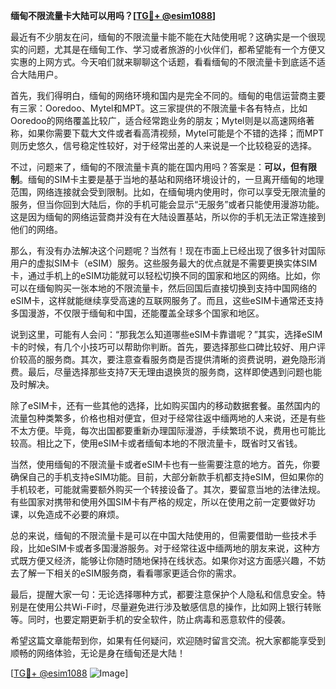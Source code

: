 **缅甸不限流量卡大陆可以用吗？[[TG💪+ @esim1088](https://t.me/s/esim1088)]**

最近有不少朋友在问，缅甸的不限流量卡能不能在大陆使用呢？这确实是一个很现实的问题，尤其是在缅甸工作、学习或者旅游的小伙伴们，都希望能有一个方便又实惠的上网方式。今天咱们就来聊聊这个话题，看看缅甸的不限流量卡到底适不适合大陆用户。

首先，我们得明白，缅甸的网络环境和国内是完全不同的。缅甸的电信运营商主要有三家：Ooredoo、Mytel和MPT。这三家提供的不限流量卡各有特点，比如Ooredoo的网络覆盖比较广，适合经常跑业务的朋友；Mytel则是以高速网络著称，如果你需要下载大文件或者看高清视频，Mytel可能是个不错的选择；而MPT则历史悠久，信号稳定性较好，对于经常出差的人来说是一个比较稳妥的选择。

不过，问题来了，缅甸的不限流量卡真的能在国内用吗？答案是：**可以，但有限制**。缅甸的SIM卡主要是基于当地的基站和网络环境设计的，一旦离开缅甸的地理范围，网络连接就会受到限制。比如，在缅甸境内使用时，你可以享受无限流量的服务，但当你回到大陆后，你的手机可能会显示“无服务”或者只能使用漫游功能。这是因为缅甸的网络运营商并没有在大陆设置基站，所以你的手机无法正常连接到他们的网络。

那么，有没有办法解决这个问题呢？当然有！现在市面上已经出现了很多针对国际用户的虚拟SIM卡（eSIM）服务。这些服务最大的优点就是不需要更换实体SIM卡，通过手机上的eSIM功能就可以轻松切换不同的国家和地区的网络。比如，你可以在缅甸购买一张本地的不限流量卡，然后回国后直接切换到支持中国网络的eSIM卡，这样就能继续享受高速的互联网服务了。而且，这些eSIM卡通常还支持多国漫游，不仅限于缅甸和中国，还能覆盖全球多个国家和地区。

说到这里，可能有人会问：“那我怎么知道哪些eSIM卡靠谱呢？”其实，选择eSIM卡的时候，有几个小技巧可以帮助你判断。首先，要选择那些口碑比较好、用户评价较高的服务商。其次，要注意查看服务商是否提供清晰的资费说明，避免隐形消费。最后，尽量选择那些支持7天无理由退换货的服务商，这样即使遇到问题也能及时解决。

除了eSIM卡，还有一些其他的选择，比如购买国内的移动数据套餐。虽然国内的流量包种类繁多，价格也相对便宜，但对于经常往返中缅两地的人来说，还是有些不太方便。毕竟，每次出国都要重新办理国际漫游，手续繁琐不说，费用也可能比较高。相比之下，使用eSIM卡或者缅甸本地的不限流量卡，既省时又省钱。

当然，使用缅甸的不限流量卡或者eSIM卡也有一些需要注意的地方。首先，你要确保自己的手机支持eSIM功能。目前，大部分新款手机都支持eSIM，但如果你的手机较老，可能就需要额外购买一个转接设备了。其次，要留意当地的法律法规。有些国家对携带和使用外国SIM卡有严格的规定，所以在使用之前一定要做好功课，以免造成不必要的麻烦。

总的来说，缅甸的不限流量卡是可以在中国大陆使用的，但需要借助一些技术手段，比如eSIM卡或者多国漫游服务。对于经常往返中缅两地的朋友来说，这种方式既方便又经济，能够让你随时随地保持在线状态。如果你对这方面感兴趣，不妨去了解一下相关的eSIM服务商，看看哪家更适合你的需求。

最后，提醒大家一句：无论选择哪种方式，都要注意保护个人隐私和信息安全。特别是在使用公共Wi-Fi时，尽量避免进行涉及敏感信息的操作，比如网上银行转账等。同时，也要定期更新手机的安全软件，防止病毒和恶意软件的侵袭。

希望这篇文章能帮到你，如果有任何疑问，欢迎随时留言交流。祝大家都能享受到顺畅的网络体验，无论是身在缅甸还是大陆！

[[TG💪+ @esim1088](https://t.me/s/esim1088) ![Image](https://i.postimg.cc/4NQfJmqS/Snipaste-2025-05-13-00-14-12.png)]